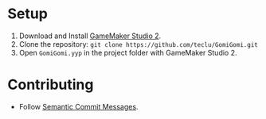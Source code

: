 # Setup
1. Download and Install [GameMaker Studio 2](https://www.yoyogames.com/gamemaker/).
2. Clone the repository: `git clone https://github.com/teclu/GomiGomi.git`
3. Open `GomiGomi.yyp` in the project folder with GameMaker Studio 2.

# Contributing
- Follow [Semantic Commit Messages](https://seesparkbox.com/foundry/semantic_commit_messages).
